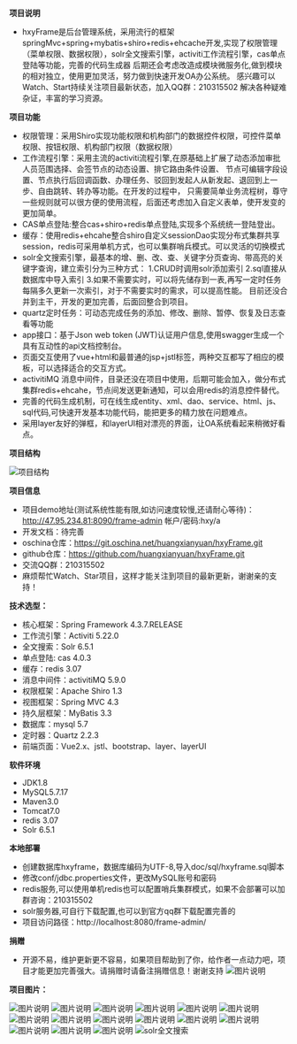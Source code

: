 **项目说明** 
- hxyFrame是后台管理系统，采用流行的框架springMvc+spring+mybatis+shiro+redis+ehcache开发,实现了权限管理（菜单权限、数据权限），solr全文搜索引擎，activiti工作流程引擎，cas单点登陆等功能，完善的代码生成器
后期还会考虑改造成模块微服务化,做到模块的相对独立，使用更加灵活，努力做到快速开发OA办公系统。
感兴趣可以Watch、Start持续关注项目最新状态，加入QQ群：210315502 解决各种疑难杂证，丰富的学习资源。


**项目功能** 
- 权限管理：采用Shiro实现功能权限和机构部门的数据控件权限，可控件菜单权限、按钮权限、机构部门权限（数据权限）
- 工作流程引擎：采用主流的activiti流程引擎,在原基础上扩展了动态添加审批人员范围选择、会签节点的动态设置、排它路由条件设置、
              节点可编辑字段设置、节点执行后回调函数、办理任务、驳回到发起人从新发起、退回到上一步、自由跳转、转办等功能。在开发的过程中，
              只需要简单业务流程树，尊守一些规则就可以很方便的使用流程，后面还考虑加入自定义表单，使开发变的更加简单。
- CAS单点登陆:整合cas+shiro+redis单点登陆,实现多个系统统一登陆登出。
- 缓存：使用redis+ehcahe整合shiro自定义sessionDao实现分布式集群共享session，redis可采用单机方式，也可以集群哨兵模式。可以灵活的切换模式
- solr全文搜索引擎，最基本的增、删、改、查、关键字分页查询、带高亮的关键字查询，建立索引分为三种方式：
    1.CRUD时调用solr添加索引
    2.sql直接从数据库中导入索引 
    3.如果不需要实时，可以将先储存到一表,再写一定时任务每隔多久更新一次索引，对于不需要实时的需求，可以提高性能。
    目前还没合并到主干，开发的更加完善，后面回整合到项目。
- quartz定时任务：可动态完成任务的添加、修改、删除、暂停、恢复及日志查看等功能
- app接口：基于Json web token (JWT)认证用户信息,使用swagger生成一个具有互动性的api文档控制台。
- 页面交互使用了vue+html和最普通的jsp+jstl标签，两种交互都写了相应的模板，可以选择适合的交互方式。
- activitiMQ 消息中间件，目录还没在项目中使用，后期可能会加入，做分布式集群redis+ehcahe，节点间发送更新通知，可以会用redis的消息控件替代。
- 完善的代码生成机制，可在线生成entity、xml、dao、service、html、js、sql代码,可快速开发基本功能代码，能把更多的精力放在问题难点。
- 采用layer友好的弹框，和layerUI相对漂亮的界面，让OA系统看起来稍微好看点。

**项目结构** 

![项目结构](http://osaowv4s0.bkt.clouddn.com/upload/20171023/0abde1ad0a1f489882d3a444329a48b9 "项目结构")


**项目信息** 
- 项目demo地址(测试系统性能有限,如访问速度较慢,还请耐心等待)：http://47.95.234.81:8090/frame-admin 帐户/密码:hxy/a 
- 开发文档：待完善
- oschina仓库：https://git.oschina.net/huangxianyuan/hxyFrame.git
- github仓库：https://github.com/huangxianyuan/hxyFrame.git
- 交流QQ群：210315502
- 麻烦帮忙Watch、Star项目，这样才能关注到项目的最新更新，谢谢亲的支持！

 **技术选型：**
  
- 核心框架：Spring Framework 4.3.7.RELEASE
- 工作流引擎：Activiti 5.22.0
- 全文搜索：Solr 6.5.1
- 单点登陆: cas 4.0.3
- 缓存：redis 3.07
- 消息中间件：activitiMQ 5.9.0
- 权限框架：Apache Shiro 1.3
- 视图框架：Spring MVC 4.3
- 持久层框架：MyBatis 3.3
- 数据库：mysql 5.7
- 定时器：Quartz 2.2.3
- 前端页面：Vue2.x、jstl、bootstrap、layer、layerUI


 **软件环境** 
- JDK1.8
- MySQL5.7.17
- Maven3.0
- Tomcat7.0
- redis 3.07
- Solr 6.5.1


 **本地部署**
- 创建数据库hxyframe，数据库编码为UTF-8,导入doc/sql/hxyframe.sql脚本
- 修改conf/jdbc.properties文件，更改MySQL账号和密码
- redis服务,可以使用单机redis也可以配置哨兵集群模式，如果不会部署可以加群咨询：210315502
- solr服务器,可自行下载配置,也可以到官方qq群下载配置完善的
- 项目访问路径：http://localhost:8080/frame-admin/


 **捐赠**
- 开源不易，维护更新更不容易，如果项目帮助到了你，给作者一点动力吧，项目才能更加完善强大。请捐赠时请备注捐赠信息！谢谢支持
 ![图片说明](http://osaowv4s0.bkt.clouddn.com/upload/20170829/59da2d5b80464f67a035f529b6eb0dad "图片说明")


**项目图片：**

![图片说明]( http://chuantu.biz/t6/49/1505438394x2728329119.png "图片说明")
![图片说明]( http://chuantu.biz/t6/49/1505438496x2728278883.png "图片说明")
![图片说明]( http://chuantu.biz/t6/49/1505438510x2728278883.png "图片说明")
![图片说明]( http://chuantu.biz/t6/49/1505438525x2728278883.png "图片说明")
![图片说明](http://chuantu.biz/t6/49/1505438549x2728278883.png "图片说明")
![图片说明](http://chuantu.biz/t6/49/1505438572x2728278883.png "图片说明")
![图片说明](http://chuantu.biz/t6/49/1505438586x2728278883.png "图片说明")
![图片说明](http://chuantu.biz/t6/49/1505438599x2728278883.png "图片说明")
![图片说明](http://chuantu.biz/t6/49/1505438610x2728278883.png "图片说明")
![图片说明](http://chuantu.biz/t6/49/1505438622x2728278883.png "图片说明")
![图片说明](http://chuantu.biz/t6/49/1505438634x2728278883.png "图片说明")
![图片说明](http://chuantu.biz/t6/49/1505438645x2728278883.png "图片说明")
![图片说明](http://chuantu.biz/t6/49/1505438656x2728278883.png "图片说明")
![图片说明](http://chuantu.biz/t6/49/1505438667x2728278883.png "图片说明")
![图片说明](http://osaowv4s0.bkt.clouddn.com/upload/20171106/a0d3dc5e99294f1aa74425875c04da44 "图片说明")
![solr全文搜索](http://osaowv4s0.bkt.clouddn.com/upload/20171106/d6603b6acf1d4529ade3dab1b46abf8d "solr全文搜索")



